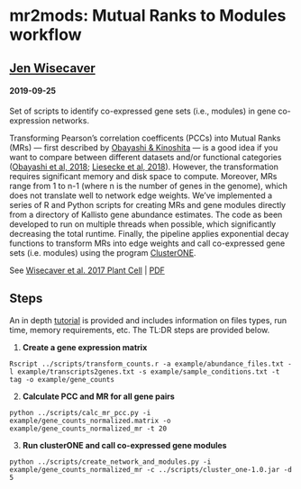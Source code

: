 # mr2mods: Mutual Ranks to Modules workflow
## [Jen Wisecaver](https://www.wisecaverlab.com)
#### 2019-09-25
Set of scripts to identify co-expressed gene sets (i.e., modules) in gene co-expression networks. 

Transforming Pearson’s correlation coefficents (PCCs) into Mutual Ranks (MRs) — first described by [Obayashi & Kinoshita](https://www.ncbi.nlm.nih.gov/pubmed/19767600) — is a good idea if you want to compare between different datasets and/or functional categories ([Obayashi et al, 2018](https://www.ncbi.nlm.nih.gov/pubmed/29216398); [Liesecke et al, 2018](https://www.ncbi.nlm.nih.gov/pubmed/30022075)). However, the transformation requires significant memory and disk space to compute. Moreover, MRs range from 1 to n-1 (where n is the number of genes in the genome), which does not translate well to network edge weights. We’ve implemented a series of R and Python scripts for creating MRs and gene modules directly from a directory of Kallisto gene abundance estimates. The code as been developed to run on multiple threads when possible, which significantly decreasing the total runtime. Finally, the pipeline applies exponential decay functions to transform MRs into edge weights and call co-expressed gene sets (i.e. modules) using the program [ClusterONE](https://www.paccanarolab.org/cluster-one/). 

See [Wisecaver et al. 2017 Plant Cell](https://www.ncbi.nlm.nih.gov/pubmed/28408660) | [PDF](https://static1.squarespace.com/static/59c96b9a51a584c476f1f6f1/t/59dc24f4a9db09b4a109ae77/1507599609212/Plant+Cell+2017+Wisecaver.pdf)

## Steps
An in depth [tutorial](https://github.rcac.purdue.edu/jwisecav/coexp-pipe/blob/master/tutorial/mutual_ranks_to_modules.ipynb) is provided and includes information on files types, run time, memory requirements, etc. The TL:DR steps are provided below. 

1. **Create a gene expression matrix** 
```
Rscript ../scripts/transform_counts.r -a example/abundance_files.txt -l example/transcripts2genes.txt -s example/sample_conditions.txt -t tag -o example/gene_counts 
```


2. **Calculate PCC and MR for all gene pairs**
```
python ../scripts/calc_mr_pcc.py -i example/gene_counts_normalized.matrix -o example/gene_counts_normalized_mr -t 20
```


3. **Run clusterONE and call co-expressed gene modules** 
```
python ../scripts/create_network_and_modules.py -i example/gene_counts_normalized_mr -c ../scripts/cluster_one-1.0.jar -d 5
```
